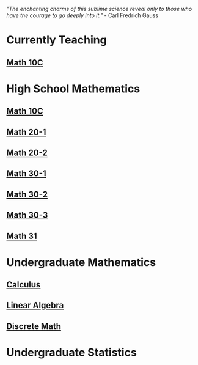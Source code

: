 *"The enchanting charms of this sublime science reveal only to those who have the courage to go deeply into it."* - Carl Fredrich Gauss 
# Currently Teaching 
## [Math 10C](Math10C.md)

# High School Mathematics 

## [Math 10C](Math10C.md)
## [Math 20-1](Math201.md)
## [Math 20-2](Math202.md)

## [Math 30-1](Math301.md)
## [Math 30-2](Math302.md)
## [Math 30-3](Math303.md)
## [Math 31](Math31.md)



# Undergraduate Mathematics 
## [Calculus](Calculus.md) 
## [Linear Algebra](LinearAlgebra.md)
## [Discrete Math](DiscreteMath.md)

# Undergraduate Statistics 


